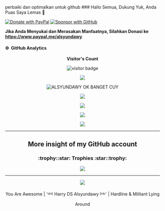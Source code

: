 perbaiki dan optimalkan untuk github ### Hallo Semua, Dukung Yuk,  Anda Puas Saya Lemas 👋

[![Donate with PayPal](https://img.shields.io/badge/PayPal-donate-orange)](https://www.paypal.me/alsyundawy)
[![Sponsor with GitHub](https://img.shields.io/badge/GitHub-sponsor-orange)](https://github.com/sponsors/alsyundawy)

**Jika Anda Menyukai dan Merasakan Manfaatnya, Silahkan Donasi ke https://www.paypal.me/alsyundawy**

#### ⚙️ &nbsp;GitHub Analytics
<p align="center"> <b>Visitor's Count</b></p>
<p align="center"> <img src="https://profile-counter.glitch.me/alsyundawy/count.svg" alt="visitor badge"/></p>

<p align="center">
  
  <img src ="https://github-profile-summary-cards.vercel.app/api/cards/profile-details?username=alsyundawy&theme=tokyonight">

</p>

<p align="center">
  
  <img src="https://github-readme-stats-sigma-five.vercel.app/api?username=alsyundawy&show_icons=true&locale=en" alt="ALSYUNDAWY OK BANGET CUY">

</p>

<p align="center">
  <img src ="https://github-readme-streak-stats.vercel.kevinazemi.com?user=alsyundawy&theme=tokyonight&locale=id&date_format=j%20M%5B%20Y%5D">
</p>

<p align="center">

  <img src ="https://github-readme-stats.vercel.app/api?username=alsyundawy&show_icons=true&theme=tokyonight)&include_all_commits=true&count_private=true">

</p>
<p align="center">

  <img src="https://github-readme-stats.vercel.app/api?username=alsyundawy&theme=tokyonight&show_icons=true&hide_border=false&count_private=true">

</p>

<p align="center">

  <img src ="https://github-readme-stats.vercel.app/api/top-langs/?username=alsyundawy&layout=compact&hide_border=true&langs_count=10&theme=radical&include_all_commits=true&count_private=true">

</p>

---

<h2 align="center">More insight of my GitHub account</h2>
<h3 align="center">:trophy::star: Trophies :star::trophy:</h3>

<p align="center">
<img src ="https://github-profile-trophy.vercel.app/?username=alsyundawy&theme=onedark">
</p>

---
<p align="center">
  <img src ="https://github-readme-streak-stats.vercel.kevinazemi.com?user=alsyundawy&theme=tokyonight&locale=id&date_format=j%20M%5B%20Y%5D">
</p>

<p align="center">
You Are Awesome | ༺ Harry DS Alsyundawy ༻ | Hardline & Militant Lying Around
</p>
